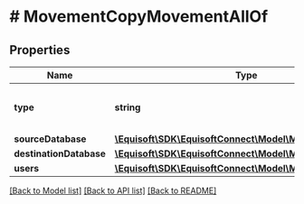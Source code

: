 # # MovementCopyMovementAllOf

## Properties

Name | Type | Description | Notes
------------ | ------------- | ------------- | -------------
**type** | **string** |  | [optional] [default to 'COPY']
**sourceDatabase** | [**\Equisoft\SDK\EquisoftConnect\Model\MovementDatabase**](MovementDatabase.md) |  | [optional] 
**destinationDatabase** | [**\Equisoft\SDK\EquisoftConnect\Model\MovementDatabase**](MovementDatabase.md) |  | [optional] 
**users** | [**\Equisoft\SDK\EquisoftConnect\Model\MovementUser[]**](MovementUser.md) |  | [optional] 

[[Back to Model list]](../../README.md#documentation-for-models) [[Back to API list]](../../README.md#documentation-for-api-endpoints) [[Back to README]](../../README.md)


